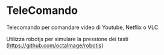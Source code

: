 # TeleComando
Telecomando per comandare video di Youtube, Netflix o VLC

Utilizza robotjs per simulare la pressione dei tasti (https://github.com/octalmage/robotjs)

